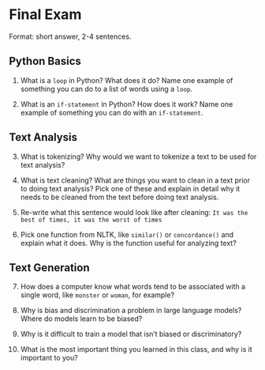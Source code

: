 # Final Exam

Format: short answer, 2-4 sentences.

## Python Basics

1. What is a `loop` in Python? What does it do? Name one example of something you can do to a list of words using a `loop`.

2. What is an `if-statement` in Python? How does it work? Name one example of something you can do with an `if-statement`. 

## Text Analysis

3. What is tokenizing? Why would we want to tokenize a text to be used for text analysis? 

4. What is text cleaning? What are things you want to clean in a text prior to doing text analysis? Pick one of these and explain in detail why it needs to be cleaned from the text before doing text analysis.

5. Re-write what this sentence would look like after cleaning: `It was the best of times, it was the worst of times`

6. Pick one function from NLTK, like `similar()` or `concordance()` and explain what it does. Why is the function useful for analyzing text?

## Text Generation

7. How does a computer know what words tend to be associated with a single word, like `monster` or `woman`, for example?

8. Why is bias and discrimination a problem in large language models? Where do models learn to be biased?

9. Why is it difficult to train a model that isn’t biased or discriminatory?

10. What is the most important thing you learned in this class, and why is it important to you?